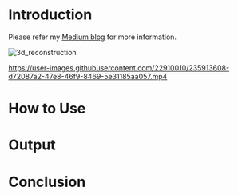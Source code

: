 # Introduction
Please refer my [Medium blog](https://medium.com/@satya15july_11937/3d-reconstruction-from-single-image-using-geometry-and-linear-algebra-f45e328e5735) for more information.

![3d_reconstruction](https://user-images.githubusercontent.com/22910010/236626938-abad268f-5332-4df1-91f6-ec38ccce8d52.png)

https://user-images.githubusercontent.com/22910010/235913608-d72087a2-47e8-46f9-8469-5e31185aa057.mp4

# How to Use

# Output

# Conclusion